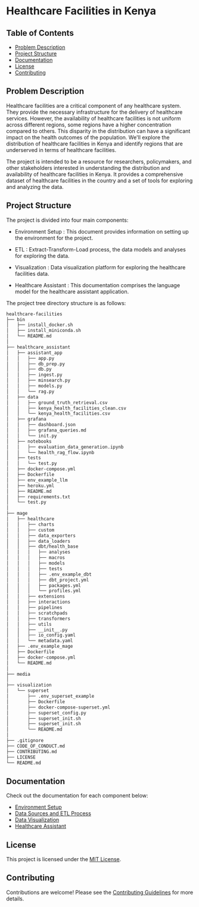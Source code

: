 # Healthcare Facilities in Kenya

## Table of Contents

- [Problem Description](#problem-description)
- [Project Structure](#project-structure)
- [Documentation](#documentation)
- [License](#license)
- [Contributing](#contributing)

## Problem Description

Healthcare facilities are a critical component of any healthcare system. They provide the necessary infrastructure for the delivery of healthcare services. However, the availability of healthcare facilities is not uniform across different regions, some regions have a higher concentration compared to others. This disparity in the distribution can have a significant impact on the health outcomes of the population. We'll explore the distribution of healthcare facilities in Kenya and identify regions that are underserved in terms of healthcare facilities.

The project is intended to be a resource for researchers, policymakers, and other stakeholders interested in understanding the distribution and availability of healthcare facilities in Kenya. It provides a comprehensive dataset of healthcare facilities in the country and a set of tools for exploring and analyzing the data.

## Project Structure

The project is divided into four main components:

- Environment Setup : This document provides information on setting up the environment for the project.

- ETL : Extract-Transform-Load process, the data models and analyses for exploring the data.

- Visualization : Data visualization platform for exploring the healthcare facilities data.

- Healthcare Assistant : This documentation comprises the language model for the healthcare assistant application.

The project tree directory structure is as follows:

```md
healthcare-facilities
├── bin
│   ├── install_docker.sh
│   ├── install_miniconda.sh
│   └── README.md
│
├── healthcare_assistant
│   ├── assistant_app
│   │   ├── app.py
│   │   ├── db_prep.py
│   │   ├── db.py
│   │   ├── ingest.py
│   │   ├── minsearch.py
│   │   ├── models.py
│   │   └── rag.py
│   ├── data
│   │   ├── ground_truth_retrieval.csv
│   │   ├── kenya_health_facilities_clean.csv
│   │   └── kenya_health_facilities.csv
│   ├── grafana
│   │   ├── dashboard.json
│   │   ├── grafana_queries.md
│   │   └── init.py
│   ├── notebooks
│   │   ├── evaluation_data_generation.ipynb
│   │   └── health_rag_flow.ipynb
│   ├── tests
│   │   └── test.py
│   ├── docker-compose.yml
│   ├── Dockerfile
│   ├── env_example_llm
│   ├── heroku.yml
│   ├── README.md
│   ├── requirements.txt
│   └── test.py
│
├── mage
│   ├── healthcare
│   │   ├── charts
│   │   ├── custom
│   │   ├── data_exporters
│   │   ├── data_loaders
│   │   ├── dbt/health_base
│   │   │   ├── analyses
│   │   │   ├── macros
│   │   │   ├── models
│   │   │   ├── tests
│   │   │   ├── .env_example_dbt
│   │   │   ├── dbt_project.yml
│   │   │   ├── packages.yml
│   │   │   └── profiles.yml
│   │   ├── extensions
│   │   ├── interactions
│   │   ├── pipelines
│   │   ├── scratchpads
│   │   ├── transformers
│   │   ├── utils
│   │   ├── __init__.py
│   │   ├── io_config.yaml
│   │   └── metadata.yaml
│   ├── .env_example_mage
│   ├── Dockerfile
│   ├── docker-compose.yml
│   └── README.md
│
├── media
│
├── visualization
│   └── superset
│       ├── .env_superset_example
│       ├── Dockerfile
│       ├── docker-compose-superset.yml
│       ├── superset_config.py
│       ├── superset_init.sh
│       ├── superset_init.sh
│       └── README.md
│
├── .gitignore
├── CODE_OF_CONDUCT.md
├── CONTRIBUTING.md
├── LICENSE
└── README.md
```

## Documentation

Check out the documentation for each component below:

- [Environment Setup](bin/README.md)
- [Data Sources and ETL Process](mage/README.md)
- [Data Visualization](visualization/superset/README.md)
- [Healthcare Assistant](healthcare_assistant/README.md)

## License

This project is licensed under the [MIT License](LICENSE).

## Contributing

Contributions are welcome! Please see the [Contributing Guidelines](CONTRIBUTING.md) for more details.

